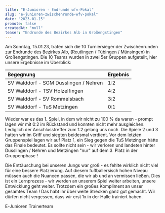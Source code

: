 ```yaml
---
title: "E-Junioren - Endrunde wfv-Pokal"
slug: "e-junioren-zwischenrunde-wfv-pokal"
date: "2023-01-15"
promote: false
createdAt: "null"
teaser: "Endrunde des Bezirkes Alb in Großengstingen"
---
```

Am Sonntag, 15.01.23, trafen sich die 10 Turniersieger der Zwischenrunden zur Endrunde des Bezirkes Alb, (Reutlingen / Tübingen / Münsingen) in Großengstingen. Die 10 Teams wurden in zwei 5er Gruppen aufgeteilt, hier unsere Ergebnisse im Überblick:

| Begegnung | Ergebnis |
| :--- | :---|
| SV Walddorf - SGM Dusslingen / Nehren | 1:2 |
| SV Walddorf - TSV Holzelfingen | 4:2 |
| SV Walddorf - SV Rommelsbach | 3:2 |
| SV Walddorf - TuS Metzingen | 0:1 |

Wieder war es das 1. Spiel, in dem wir nicht zu 100 % da waren - prompt lagen wir mit 0:2 im Rückstand und konnten nicht mehr ausgleichen. Lediglich der Anschlusstreffer zum 1:2 gelang uns noch. Die Spiele 2 und 3 hatten wir im Griff und siegten beidesmal verdient. Vor dem letzten Gruppenspiel lagen wir auf Platz 1, ein Sieg gegen die TuS Metzingen hätte das Finale bedeutet. Es sollte nicht sein - wir verloren und landeten hinter Dusslingen / Nehren und Metzingen "nur" auf dem 3. Platz in der Gruppenphase ! 

Die Enttäuschung bei unseren Jungs war groß - es fehlte wirklich nicht viel für eine bessere Platzierung. Auf diesem fußballersisch hohen Niveau müssen auch die Nuancen passen, die wir ab und an vermissen ließen. Dies ist ein Lernprozess - wir werden an unserem Spiel weiter arbeiten, unsere Entwicklung geht weiter. Trotzdem ein großes Kompliment an unser gesamtes Team ! Das habt ihr über weite Strecken ganz gut gemacht. Wir dürfen nicht vergessen, dass wir erst 1x in der Halle trainiert haben.

E-Junioren Trainerteam
